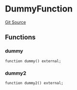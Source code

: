 # DummyFunction
[Git Source](https://github.com/metacontract/mc/blob/0cf91165f9ec2cbeeba800a4baf4e81e2df5c3bb/src/devkit/test/dummy/DummyFunction.sol)


## Functions
### dummy


```solidity
function dummy() external;
```

### dummy2


```solidity
function dummy2() external;
```

